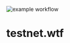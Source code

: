 ![example workflow](https://github.com/daniellehrner/testnet.wtf/.github/workflows/main.yml/badge.svg)

# testnet.wtf


